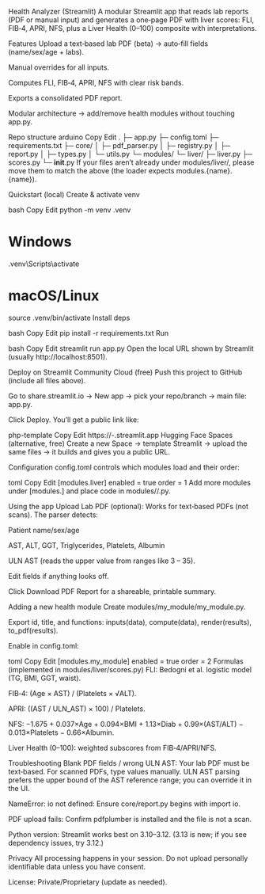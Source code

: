 Health Analyzer (Streamlit)
A modular Streamlit app that reads lab reports (PDF or manual input) and generates a one‑page PDF with liver scores:
FLI, FIB‑4, APRI, NFS, plus a Liver Health (0–100) composite with interpretations.

Features
Upload a text‑based lab PDF (beta) → auto‑fill fields (name/sex/age + labs).

Manual overrides for all inputs.

Computes FLI, FIB‑4, APRI, NFS with clear risk bands.

Exports a consolidated PDF report.

Modular architecture → add/remove health modules without touching app.py.

Repo structure
arduino
Copy
Edit
.
├─ app.py
├─ config.toml
├─ requirements.txt
├─ core/
│  ├─ pdf_parser.py
│  ├─ registry.py
│  ├─ report.py
│  ├─ types.py
│  └─ utils.py
└─ modules/
   └─ liver/
      ├─ liver.py
      ├─ scores.py
      └─ __init__.py
If your files aren’t already under modules/liver/, please move them to match the above (the loader expects modules.{name}.{name}).

Quickstart (local)
Create & activate venv

bash
Copy
Edit
python -m venv .venv
# Windows
.venv\Scripts\activate
# macOS/Linux
source .venv/bin/activate
Install deps

bash
Copy
Edit
pip install -r requirements.txt
Run

bash
Copy
Edit
streamlit run app.py
Open the local URL shown by Streamlit (usually http://localhost:8501).

Deploy on Streamlit Community Cloud (free)
Push this project to GitHub (include all files above).

Go to share.streamlit.io → New app → pick your repo/branch → main file: app.py.

Click Deploy. You’ll get a public link like:

php-template
Copy
Edit
https://<your-username>-<repo>.streamlit.app
Hugging Face Spaces (alternative, free)
Create a new Space → template Streamlit → upload the same files → it builds and gives you a public URL.

Configuration
config.toml controls which modules load and their order:

toml
Copy
Edit
[modules.liver]
enabled = true
order = 1
Add more modules under [modules.<name>] and place code in modules/<name>/<name>.py.

Using the app
Upload Lab PDF (optional): Works for text‑based PDFs (not scans). The parser detects:

Patient name/sex/age

AST, ALT, GGT, Triglycerides, Platelets, Albumin

ULN AST (reads the upper value from ranges like 3 – 35).

Edit fields if anything looks off.

Click Download PDF Report for a shareable, printable summary.

Adding a new health module
Create modules/my_module/my_module.py.

Export id, title, and functions: inputs(data), compute(data), render(results), to_pdf(results).

Enable in config.toml:

toml
Copy
Edit
[modules.my_module]
enabled = true
order = 2
Formulas (implemented in modules/liver/scores.py)
FLI: Bedogni et al. logistic model (TG, BMI, GGT, waist).

FIB‑4: (Age × AST) / (Platelets × √ALT).

APRI: ((AST / ULN_AST) × 100) / Platelets.

NFS: −1.675 + 0.037×Age + 0.094×BMI + 1.13×Diab + 0.99×(AST/ALT) − 0.013×Platelets − 0.66×Albumin.

Liver Health (0–100): weighted subscores from FIB‑4/APRI/NFS.

Troubleshooting
Blank PDF fields / wrong ULN AST: Your lab PDF must be text‑based. For scanned PDFs, type values manually. ULN AST parsing prefers the upper bound of the AST reference range; you can override it in the UI.

NameError: io not defined: Ensure core/report.py begins with import io.

PDF upload fails: Confirm pdfplumber is installed and the file is not a scan.

Python version: Streamlit works best on 3.10–3.12. (3.13 is new; if you see dependency issues, try 3.12.)

Privacy
All processing happens in your session. Do not upload personally identifiable data unless you have consent.

License: Private/Proprietary (update as needed).

